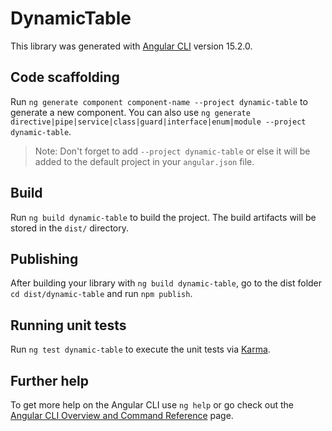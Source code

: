 # DynamicTable

This library was generated with [Angular CLI](https://github.com/angular/angular-cli) version 15.2.0.

## Code scaffolding

Run `ng generate component component-name --project dynamic-table` to generate a new component. You can also use `ng generate directive|pipe|service|class|guard|interface|enum|module --project dynamic-table`.
> Note: Don't forget to add `--project dynamic-table` or else it will be added to the default project in your `angular.json` file. 

## Build

Run `ng build dynamic-table` to build the project. The build artifacts will be stored in the `dist/` directory.

## Publishing

After building your library with `ng build dynamic-table`, go to the dist folder `cd dist/dynamic-table` and run `npm publish`.

## Running unit tests

Run `ng test dynamic-table` to execute the unit tests via [Karma](https://karma-runner.github.io).

## Further help

To get more help on the Angular CLI use `ng help` or go check out the [Angular CLI Overview and Command Reference](https://angular.io/cli) page.
